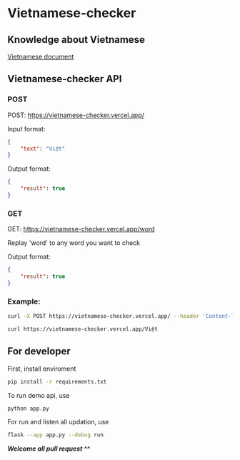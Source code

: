 # Vietnamese-checker

## Knowledge about Vietnamese
[Vietnamese document](Vietnamese_rule.vn.md)

## Vietnamese-checker API

### POST

POST: https://vietnamese-checker.vercel.app/

Input format:
```json
{
    "text": "Việt"
}
```

Output format:
```json
{
    "result": true
}
```

### GET

GET: https://vietnamese-checker.vercel.app/word

Replay 'word' to any word you want to check

Output format:
```json
{
    "result": true
}
```

### Example:
```bash
curl -X POST https://vietnamese-checker.vercel.app/ --header 'Content-Type: application/json' --data '{"text": "Việt"}'
```
```bash
curl https://vietnamese-checker.vercel.app/Việt
```

## For developer
First, install enviroment
```bash
pip install -r requirements.txt
```

To run demo api, use
```bash
python app.py
```

For run and listen all updation, use
```bash
flask --app app.py --debug run
```

___Welcome all pull request ^^___

